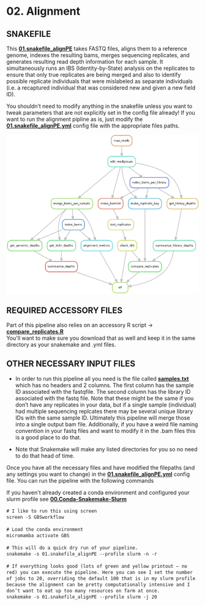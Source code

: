 # 02. Alignment

## SNAKEFILE

This [**01.snakefile_alignPE**]() takes FASTQ files, aligns them to a reference genome, indexes the resulting bams, merges sequencing replicates, and generates resulting read depth information for each sample. It simultaneously runs an IBS (Identity-by-State) analysis on the replicates to ensure that only true replicates are being merged and also to identify possible replicate individuals that were mislabeled as separate individuals (i.e. a recaptured individual that was considered new and given a new field ID).  

You shouldn’t need to modify anything in the snakefile unless you want to tweak parameters that are not explicitly set in the config file already! If you want to run the alignment pipline as is, just modify the [**01.snakefile_alignPE.yml**]() config file with the appropriate files paths.

<img align="center" src="02.Alignment-DAG.png" width="800"> 


## REQUIRED ACCESSORY FILES

Part of this pipeline also relies on an accessory R script -> [**compare_replicates.R**]() \
You'll want to make sure you download that as well and keep it in the same directory as your snakemake and .yml files.

## OTHER NECESSARY INPUT FILES
* In order to run this pipeline all you need is the file called [**samples.txt**]() which has no headers and 2 columns. The first column has the sample ID associated with the fastqfile. The second column has the library ID associated with the fastq file. Note that these might be the same if you don’t have any replicates in your data, but if a single sample (individual) had multiple sequencing replcates there may be several unique library IDs with the same sample ID. Ultimately this pipeline will merge those into a single output bam file. Additionally, if you have a weird file naming convention in your fastq files and want to modify it in the .bam files this is a good place to do that.

* Note that Snakemake will make any listed directories for you so no need to do that head of time.

Once you have all the necessary files and have modified the filepaths (and any settings you want to change) in the [**01.snakefile_alignPE.yml**]() config file. You can run the pipeline with the following commands

If you haven't already created a conda environment and configured your slurm profile see [**00.Conda-Snakemake-Slurm**](/00.Conda-Snakemake-Slurm)
```
# I like to run this using screen
screen -S GBSworkflow

# Load the conda environment
micromamba activate GBS

# This will do a quick dry run of your pipeline.
snakemake -s 01.snakefile_alignPE --profile slurm -n -r

# If everything looks good (lots of green and yellow printout — no red) you can execute the pipeline. Here you can see I set the number of jobs to 20, overriding the default 100 that is in my slurm profile because the alignment can be pretty computationally intensive and I don’t want to eat up too many resources on farm at once.
snakemake -s 01.snakefile_alignPE --profile slurm -j 20
```
